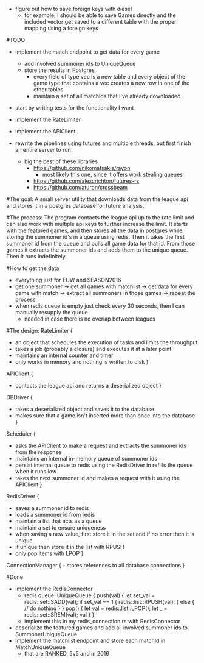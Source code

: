 - figure out how to save foreign keys with diesel
    - for example, I should be able to save Games directly and the included vector get saved to a different table with the
    proper mapping using a foreign keys


#TODO
- implement the match endpoint to get data for every game
    - add involved summoner ids to UniqueQueue
    - store the results in Postgres
        - every field of type vec is a new table and every object of the game type that contains a vec creates a new row in one
        of the other tables
        - maintain a set of all matchIds that I've already downloaded

- start by writing tests for the functionality I want
- implement the RateLimiter
- implement the APIClient
- rewrite the pipelines using futures and multiple threads, but first finish an entire server to run
    - big the best of these libraries
        - https://github.com/nikomatsakis/rayon
            - most likely this one, since it offers work stealing queues
        - https://github.com/alexcrichton/futures-rs
        - https://github.com/aturon/crossbeam

#The goal:
A small server utility that downloads data from the league api and stores it in a postgres database for future analysis.

#The process:
The program contacts the league api up to the rate limit and can also work with multiple api keys to further increase the limit.
It starts with the featured games, and then stores all the data in postgres while storing the summoner id's in a queue using
redis. Then it takes the first summoner id from the queue and pulls all game data for that id. From those games it extracts the
summoner ids and adds them to the unique queue. Then it runs indefinitely.

#How to get the data
- everything just for EUW and SEASON2016
- get one summoner -> get all games with matchlist -> get data for every game with match -> extract all summoners in those games
-> repeat the process
- when redis queue is empty just check every 30 seconds, then I can manually resupply the queue
    - needed in case there is no overlap between leagues

#The design:
RateLimiter {
- an object that schedules the execution of tasks and limits the throughput
- takes a job (probably a closure) and executes it at a later point
- maintains an internal counter and timer
- only works in memory and nothing is written to disk
}

APIClient {
- contacts the league api and returns a deserialized object
}

DBDriver {
- takes a deserialized object and saves it to the database
- makes sure that a game isn't inserted more than once into the database
}

Scheduler {
- asks the APIClient to make a request and extracts the summoner ids from the response
- maintains an internal in-memory queue of summoner ids
- persist internal queue to redis using the RedisDriver in refills the queue when it runs low
- takes the next summoner id and makes a request with it using the APIClient
}

RedisDriver {
- saves a summoner id to redis
- loads a summoner id from redis
- maintain a list that acts as a queue
- maintain a set to ensure uniqueness
- when saving a new value, first store it in the set and if no error then it is unique
- if unique then store it in the list with RPUSH
- only pop items with LPOP
}

ConnectionManager {
    - stores references to all database connections
}


#Done
- implement the RedisConnector
    - redis queue:
        UniqueQueue {
            push(val) {
                let set_val = redis::set::SADD(val);
                if set_val == 1 {
                    redis::list::RPUSH(val);
                } else {
                    // do nothing
                }
            }
            pop() {
                let val = redis::list::LPOP();
                let _ = redis::set::SREM(val);
                val
            }
        }
    - implement this in my redis_connection.rs with RedisConnector
- deserialize the featured games and add all involved summoner ids to SummonerUniqueQueue
- implement the matchlist endpoint and store each matchId in MatchUniqueQueue
    - that are RANKED, 5v5 and in 2016